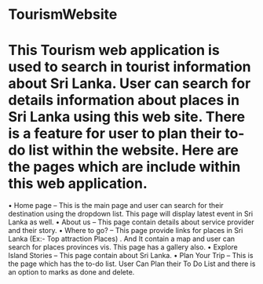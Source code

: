 # TourismWebsite
# This Tourism web application is used to search in tourist information about Sri Lanka. User can search for details information about places in Sri Lanka using this web site. There is a feature for user to plan their to-do list within the website. Here are the pages which are include within this web application.
•	Home page – This is the main page and user can search for their destination using the dropdown list. This page will display latest event in Sri Lanka as well.
•	About us – This page contain details about service provider and their story.
•	Where to go? – This page provide links for places in Sri Lanka (Ex:- Top attraction Places) . And It contain a map and user can search for places provinces vis. This page has a gallery also.
•	Explore Island Stories – This page contain about Sri Lanka. 
•	Plan Your Trip – This is the page which has the to-do list. User Can Plan their To Do List and there is an option to marks as done and delete.
